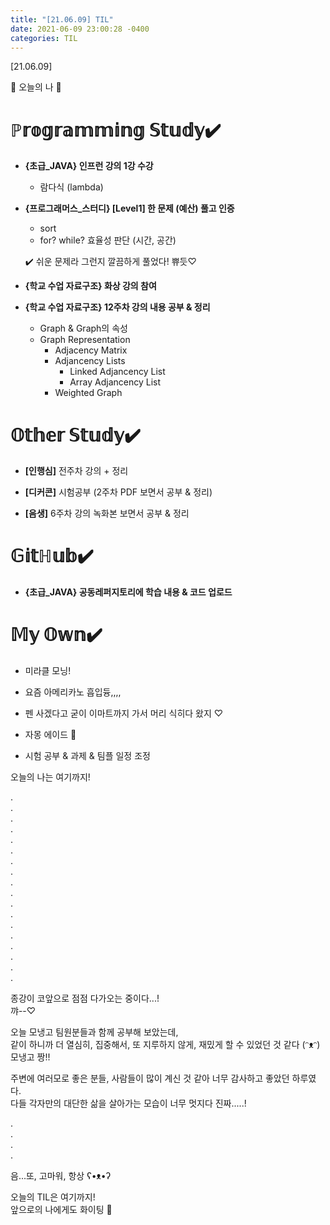 ```yaml
---
title: "[21.06.09] TIL"
date: 2021-06-09 23:00:28 -0400
categories: TIL
---
```


[21.06.09]

🙌 오늘의 나 🙌

# ℙ𝕣𝕠𝕘𝕣𝕒𝕞𝕞𝕚𝕟𝕘 𝕊𝕥𝕦𝕕𝕪✔️   
- **{초급_JAVA} 인프런 강의 1강 수강**
    * 람다식 (lambda)


- **{프로그래머스_스터디} [Level1] 한 문제 (예산) 풀고 인증**
    * sort
    * for? while? 효율성 판단 (시간, 공간)
   
    ✔️ 쉬운 문제라 그런지 깔끔하게 풀었다! 쀼듯♡

- **{학교 수업 자료구조} 화상 강의 참여**

- **{학교 수업 자료구조} 12주차 강의 내용 공부 & 정리**

   * Graph & Graph의 속성
   * Graph Representation
       * Adjacency Matrix
       * Adjancency Lists
         * Linked Adjancency List
         * Array Adjancency List
       * Weighted Graph
 


# 𝕆𝕥𝕙𝕖𝕣 𝕊𝕥𝕦𝕕𝕪✔️

- **[인행심]** 전주차 강의 + 정리

- **[디커콘]** 시험공부 (2주차 PDF 보면서 공부 & 정리)

- **[음생]** 6주차 강의 녹화본 보면서 공부 & 정리


# 𝔾𝕚𝕥ℍ𝕦𝕓✔️

- **{초급_JAVA} 공동레퍼지토리에 학습 내용 & 코드 업로드**


# 𝕄𝕪 𝕆𝕨𝕟✔️
- 미라클 모닝! 

- 요즘 아메리카노 흡입듕,,,,   

- 펜 사겠다고 굳이 이마트까지 가서 머리 식히다 왔지 ♡ 

- 자몽 에이드 🥰

- 시험 공부 & 과제 & 팀플 일정 조정

 

 




오늘의 나는 여기까지! 
    
.     
.      
.      
.    
.     
.      
.       
.        
.      
.      
.       
.      
.      
.      
.      
.      
.      
.    

종강이 코앞으로 점점 다가오는 중이다...!       
꺄--♡        

오늘 모냉고 팀원분들과 함께 공부해 보았는데,        
같이 하니까 더 열심히, 집중해서, 또 지루하지 않게, 재밌게 할 수 있었던 것 같다 (ᵔᴥᵔ)     
모냉고 짱!!         

주변에 여러모로 좋은 분들, 사람들이 많이 계신 것 같아 너무 감사하고 좋았던 하루였다.     
다들 각자만의 대단한 삶을 살아가는 모습이 너무 멋지다 진짜.....!      

.    
.    
.    
.    


음...또, 고마워, 항상 ʕ•ᴥ•ʔ
    
오늘의 TIL은 여기까지!       
앞으로의 나에게도 화이팅 🌸    
